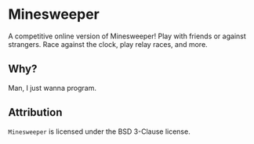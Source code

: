 # Minesweeper

A competitive online version of Minesweeper! Play with friends or against strangers. Race against the clock, play relay races, and more.

## Why?

Man, I just wanna program.

## Attribution

`Minesweeper` is licensed under the BSD 3-Clause license.

